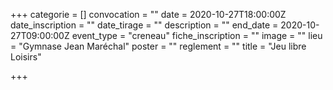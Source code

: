 +++
categorie = []
convocation = ""
date = 2020-10-27T18:00:00Z
date_inscription = ""
date_tirage = ""
description = ""
end_date = 2020-10-27T09:00:00Z
event_type = "creneau"
fiche_inscription = ""
image = ""
lieu = "Gymnase Jean Maréchal"
poster = ""
reglement = ""
title = "Jeu libre Loisirs"

+++
